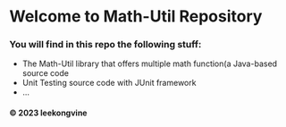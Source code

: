 # Welcome to Math-Util Repository
### You will find in this repo the following stuff:
* The Math-Util library that offers multiple math function(a Java-based source code
* Unit Testing source code with JUnit framework
* ...
#### © 2023 leekongvine
